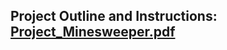 ## Project Outline and Instructions: [Project_Minesweeper.pdf](https://github.com/user-attachments/files/18049640/Project_Minesweeper.pdf)
